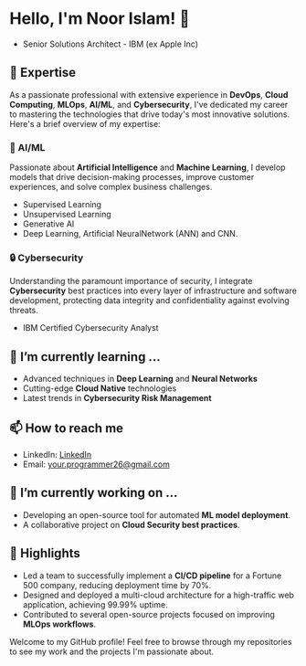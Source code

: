 # Hello, I'm Noor Islam! 👋
- Senior Solutions Architect - IBM (ex Apple Inc)


## 💼 Expertise
As a passionate professional with extensive experience in **DevOps**, **Cloud Computing**, **MLOps**, **AI/ML**, and **Cybersecurity**, I've dedicated my career to mastering the technologies that drive today's most innovative solutions. Here's a brief overview of my expertise:

### 🧠 AI/ML
Passionate about **Artificial Intelligence** and **Machine Learning**, I develop models that drive decision-making processes, improve customer experiences, and solve complex business challenges.
- Supervised Learning
- Unsupervised Learning
- Generative AI
- Deep Learning, Artificial NeuralNetwork (ANN) and CNN. 

### 🔒 Cybersecurity
Understanding the paramount importance of security, I integrate **Cybersecurity** best practices into every layer of infrastructure and software development, protecting data integrity and confidentiality against evolving threats.
- IBM Certified Cybersecurity Analyst


## 🌱 I’m currently learning ...
- Advanced techniques in **Deep Learning** and **Neural Networks**
- Cutting-edge **Cloud Native** technologies
- Latest trends in **Cybersecurity Risk Management**

## 📫 How to reach me
- LinkedIn: [LinkedIn](https://www.linkedin.com/in/noor-ameen/)
- Email: your.programmer26@gmail.com

## 🔭 I’m currently working on ...
- Developing an open-source tool for automated **ML model deployment**.
- A collaborative project on **Cloud Security best practices**.

## 🌟 Highlights
- Led a team to successfully implement a **CI/CD pipeline** for a Fortune 500 company, reducing deployment time by 70%.
- Designed and deployed a multi-cloud architecture for a high-traffic web application, achieving 99.99% uptime.
- Contributed to several open-source projects focused on improving **MLOps workflows**.

Welcome to my GitHub profile! Feel free to browse through my repositories to see my work and the projects I'm passionate about.

